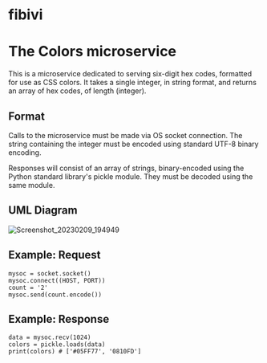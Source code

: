 # fibivi

# The Colors microservice

This is a microservice dedicated to serving six-digit hex codes, formatted for use as CSS colors. It takes a single integer, in string format, and returns
an array of hex codes, of length (integer). 

## Format

Calls to the microservice must be made via OS socket connection. The string containing the integer must be encoded using standard UTF-8 binary encoding. 

Responses will consist of an array of strings, binary-encoded using the Python standard library's pickle module. They must be decoded using the same module. 

## UML Diagram

![Screenshot_20230209_194949](https://user-images.githubusercontent.com/13874701/217996199-fb6e6c73-8cb4-4813-8dc2-2312e8b24a19.png)

## Example: Request
    mysoc = socket.socket()
    mysoc.connect((HOST, PORT))
    count = '2'
    mysoc.send(count.encode())


## Example: Response
    data = mysoc.recv(1024)
    colors = pickle.loads(data)
    print(colors) # ['#05FF77', '0810FD']
